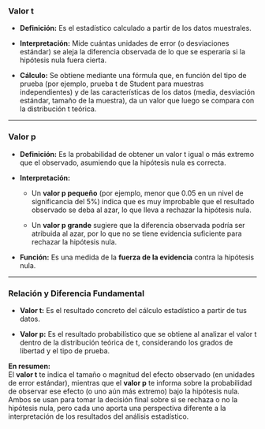 ### Valor t

- **Definición:** Es el estadístico calculado a partir de los datos muestrales.
    
- **Interpretación:** Mide cuántas unidades de error (o desviaciones estándar) se aleja la diferencia observada de lo que se esperaría si la hipótesis nula fuera cierta.
    
- **Cálculo:** Se obtiene mediante una fórmula que, en función del tipo de prueba (por ejemplo, prueba t de Student para muestras independientes) y de las características de los datos (media, desviación estándar, tamaño de la muestra), da un valor que luego se compara con la distribución t teórica.
    

---

### Valor p

- **Definición:** Es la probabilidad de obtener un valor t igual o más extremo que el observado, asumiendo que la hipótesis nula es correcta.
    
- **Interpretación:**
    
    - Un **valor p pequeño** (por ejemplo, menor que 0.05 en un nivel de significancia del 5%) indica que es muy improbable que el resultado observado se deba al azar, lo que lleva a rechazar la hipótesis nula.
        
    - Un **valor p grande** sugiere que la diferencia observada podría ser atribuida al azar, por lo que no se tiene evidencia suficiente para rechazar la hipótesis nula.
        
- **Función:** Es una medida de la **fuerza de la evidencia** contra la hipótesis nula.
    

---

### Relación y Diferencia Fundamental

- **Valor t:** Es el resultado concreto del cálculo estadístico a partir de tus datos.
    
- **Valor p:** Es el resultado probabilístico que se obtiene al analizar el valor t dentro de la distribución teórica de t, considerando los grados de libertad y el tipo de prueba.
    

**En resumen:**  
El **valor t** te indica el tamaño o magnitud del efecto observado (en unidades de error estándar), mientras que el **valor p** te informa sobre la probabilidad de observar ese efecto (o uno aún más extremo) bajo la hipótesis nula. Ambos se usan para tomar la decisión final sobre si se rechaza o no la hipótesis nula, pero cada uno aporta una perspectiva diferente a la interpretación de los resultados del análisis estadístico.